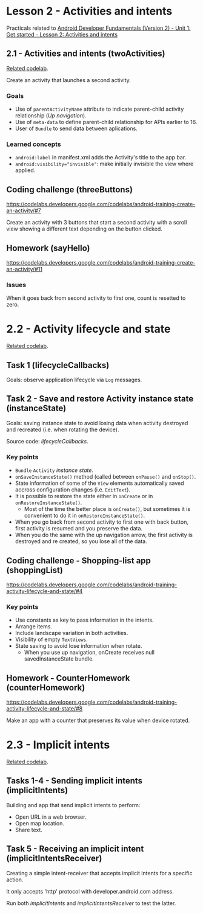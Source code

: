 # Lesson 2 - Activities and intents

Practicals related to [Android Developer Fundamentals (Version 2) - Unit 1: Get started - Lesson 2: Activities and intents](https://google-developer-training.github.io/android-developer-fundamentals-course-concepts-v2/unit-1-get-started/lesson-2-activities-and-intents/2-1-c-activities-and-intents/2-1-c-activities-and-intents.html)

## 2.1 - Activities and intents (twoActivities)

[Related codelab](https://codelabs.developers.google.com/codelabs/android-training-create-an-activity/#0).

Create an activity that launches a second activity.

### Goals
  - Use of `parentActivityName` attribute to indicate parent-child activity relationship (*Up navigation*).
  - Use of `meta-data` to define parent-child relationship for APIs earlier to 16.
  - User of `Bundle` to send data between aplications.

### Learned concepts
  - `android:label` in manifest.xml adds the Activity's title to the app bar.
  - `android:visibility="invisible"`: make initially invisible the view where applied.
  
## Coding challenge (threeButtons)

https://codelabs.developers.google.com/codelabs/android-training-create-an-activity/#7

Create an activity with 3 buttons that start a second activity with a scroll view showing a different text depending on the button clicked.

## Homework (sayHello)

https://codelabs.developers.google.com/codelabs/android-training-create-an-activity/#11

### Issues

When it goes back from second activity to first one, count is resetted to zero.

# 2.2 - Activity lifecycle and state

[Related codelab](https://codelabs.developers.google.com/codelabs/android-training-activity-lifecycle-and-state).

## Task 1 (lifecycleCallbacks)

Goals: observe application lifecycle via `Log` messages.

## Task 2 - Save and restore Activity instance state (instanceState)

Goals: saving instance state to avoid losing data when activity destroyed and recreated (i.e. when rotating the device).

Source code: *lifecycleCallbacks*.

### Key points

  - `Bundle` `Activity` *instance state*.
  - `onSaveInstanceState()` method (called between `onPause()` and `onStop()`.
  - State information of some of the `View` elements automatically saved accross configuration changes (i.e. `EditText`).
  - It is possible to restore the state either in `onCreate` or in `onRestoreInstanceState()`.
    - Most of the time the better place is `onCreate()`, but sometimes it is convenient to do it in `onRestoreInstanceState()`.
  - When you go back from second activity to first one with back button, first activity is resumed and you preserve the data.
  - When you do the same with the up navigation arrow, the first activity is destroyed and re created, so you lose all of the data.

## Coding challenge - Shopping-list app (shoppingList)

https://codelabs.developers.google.com/codelabs/android-training-activity-lifecycle-and-state/#4

### Key points
  - Use constants as key to pass information in the intents.
  - Arrange items.
  - Include landscape variation in both activities.
  - Visibility of empty `TextViews`.
  - State saving to avoid lose information when rotate.
    - When you use up navigation, onCreate receives null savedInstanceState bundle.
    
## Homework - CounterHomework (counterHomework)

https://codelabs.developers.google.com/codelabs/android-training-activity-lifecycle-and-state/#8

Make an app with a counter that preserves its value when device rotated.

# 2.3 - Implicit intents

[Related codelab](https://codelabs.developers.google.com/codelabs/android-training-activity-with-implicit-intent/#0).

## Tasks 1-4 - Sending implicit intents (implicitIntents)

Building and app that send implicit intents to perform:
  - Open URL in a web browser.
  - Open map location.
  - Share text.

## Task 5 - Receiving an implicit intent (implicitIntentsReceiver)
  
Creating a simple intent-receiver that accepts implicit intents for a specific action.

It only accepts 'http' protocol with developer.android.com address.

Run both *implicitIntents* and *implicitIntentsReceiver* to test the latter.
